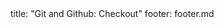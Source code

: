 <frontmatter>
title: "Git and Github: Checkout"
footer: footer.md
</frontmatter>

<include src="navbar.md" boilerplate />

<include src="unit-inPage-asFlat.md" boilerplate />